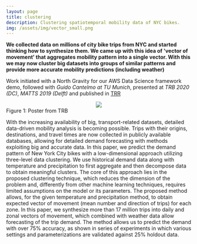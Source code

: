 ```yaml
---
layout: page
title: clustering
description: Clustering spatiotemporal mobility data of NYC bikes.
img: /assets/img/vector_small.png
---
```


**We collected data on millions of city bike trips from NYC and started thinking how to synthesize them. We came up with this idea of 'vector of movement' that aggregates mobility pattern into a single vector. With this we may now cluster big datasets into groups of similar patterns and provide more accurate mobility predictions (including weather)**

Work initiated with a North Gravity for our AWS Data Science framework demo, followed with _Guido Cantelmo at TU Munich_, presented at _TRB 2020 (DC)_, _MATTS 2019 (Delft)_  and published in [TRR](https://journals.sagepub.com/doi/10.1177/0361198120932160)


<center><img src="{{ site.baseurl }}/assets/img/vectors.jpeg"></center>
<div class="col three caption">
    Figure 1: Poster from TRB
</div>

With the increasing availability of big, transport-related datasets, detailed data-driven mobility analysis is becoming possible. Trips with their origins, destinations, and travel times are now collected in publicly available databases, allowing for detailed demand forecasting with methods exploiting big and accurate data. In this paper, we predict the demand pattern of New York City bikes with a low-dimensional approach utilizing three-level data clustering. We use historical demand data along with temperature and precipitation to first aggregate and then decompose data to obtain meaningful clusters. The core of this approach lies in the proposed clustering technique, which reduces the dimension of the problem and, differently from other machine learning techniques, requires limited assumptions on the model or its parameters. The proposed method allows, for the given temperature and precipitation method, to obtain expected vector of movement (mean number and direction of trips) for each zone. In this paper, we synthesize more than 17 million trips into daily and zonal vectors of movement, which combined with weather data allow forecasting of the trip demand. The method allows us to predict the demand with over 75% accuracy, as shown in series of experiments in which various settings and parameterizations are validated against 25% holdout data.

